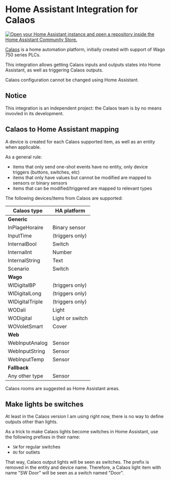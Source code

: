 # Home Assistant Integration for Calaos

[![Open your Home Assistant instance and open a repository inside the Home Assistant Community Store.](https://my.home-assistant.io/badges/hacs_repository.svg)](https://my.home-assistant.io/redirect/hacs_repository/?owner=tiramiseb&repository=calaos-ha&category=integration)

[Calaos](https://www.calaos.fr/) is a home automation platform, initially created with support of Wago 750 series PLCs.

This integration allows getting Calaos inputs and outputs states into Home Assistant, as well as triggering Calaos outputs.

Calaos configuration cannot be changed using Home Assistant.

## Notice

This integration is an independent project: the Calaos team is by no means invovled in its development.

## Calaos to Home Assistant mapping

A device is created for each Calaos supported item, as well as an entity when applicable.

As a general rule:

- items that only send one-shot events have no entity, only device triggers
  (buttons, switches, etc)
- items that only have values but cannot be modified are mapped to sensors or
  binary sensors
- items that can be modified/triggered are mapped to relevant types

The following devices/items from Calaos are supported:

| Calaos type     | HA platform     |
| --------------- | --------------- |
| **Generic**     |
| InPlageHoraire  | Binary sensor   |
| InputTime       | (triggers only) |
| InternalBool    | Switch          |
| InternalInt     | Number          |
| InternalString  | Text            |
| Scenario        | Switch          |
| **Wago**        |
| WIDigitalBP     | (triggers only) |
| WIDigitalLong   | (triggers only) |
| WIDigitalTriple | (triggers only) |
| WODali          | Light           |
| WODigital       | Light or switch |
| WOVoletSmart    | Cover           |
| **Web**         |
| WebInputAnalog  | Sensor          |
| WebInputString  | Sensor          |
| WebInputTemp    | Sensor          |
| **Fallback**    |
| Any other type  | Sensor          |

Calaos rooms are suggested as Home Assistant areas.

## Make lights be switches

At least in the Calaos version I am using right now, there is no way to define
outputs other than lights.

As a trick to make Calaos lights become switches in Home Assistant, use the
following prefixes in their name:

- `SW` for regular switches
- `OU` for outlets

That way, Calaos output lights will be seen as switches. The prefix is removed
in the entity and device name. Therefore, a Calaos light item with name
"SW Door" will be seen as a switch named "Door".
